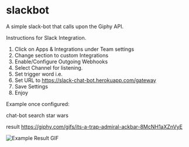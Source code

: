 # slackbot

A simple slack-bot that calls upon the Giphy API.

Instructions for Slack Integration.

1. Click on Apps & Integrations under Team settings
2. Change section to custom Integrations
3. Enable/Configure Outgoing Webhooks
4. Select Channel for listening.
5. Set trigger word i.e.
6. Set URL to https://slack-chat-bot.herokuapp.com/gateway
7. Save Settings
8. Enjoy

Example once configured:

chat-bot search star wars

result https://giphy.com/gifs/its-a-trap-admiral-ackbar-8McNH1aXZnVyE

![Example Result GIF](https://media.giphy.com/media/8McNH1aXZnVyE/giphy.gif)

